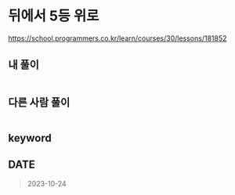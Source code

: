 # 뒤에서 5등 위로

https://school.programmers.co.kr/learn/courses/30/lessons/181852

## 내 풀이

```kt

```

## 다른 사람 풀이

```kt

```

## keyword

## DATE

> 2023-10-24
